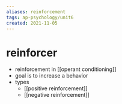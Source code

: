 ```yaml
---
aliases: reinforcement
tags: ap-psychology/unit6 
created: 2021-11-05
---
```


# reinforcer

- reinforcement in [[operant conditioning]]
- goal is to increase a behavior
- types
	- [[positive reinforcement]]
	- [[negative reinforcement]]

<!---->